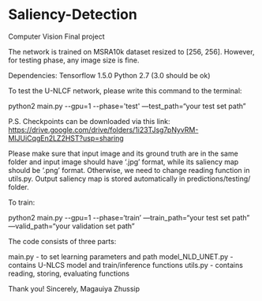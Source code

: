 # Saliency-Detection
Computer Vision Final project

The network is trained on MSRA10k dataset resized to [256, 256]. However, for testing phase, any image size is fine. 

Dependencies:
Tensorflow 1.5.0
Python 2.7 (3.0 should be ok)


To test the U-NLCF network, please write this command to the terminal:

python2 main.py --gpu=1 --phase='test' —test_path=“your test set path”

P.S. Checkpoints can be downloaded via this link: https://drive.google.com/drive/folders/1i23TJsg7pNyvRM-MlJUiCqgEn2LZ2HST?usp=sharing

Please make sure that input image and its ground truth are in the same folder and input image should have ‘.jpg’ format, while its saliency map should be ‘.png’ format. Otherwise, we need to change reading function in utils.py. Output saliency map is stored automatically in predictions/testing/ folder.

To train:

python2 main.py --gpu=1 --phase=‘train’ —train_path=“your test set path” —valid_path=“your validation set path” 


The code consists of three parts:

main.py 			 - to set learning parameters and path
model_NLD_UNET.py - contains U-NLCS model and train/inference functions
utils.py			 - contains reading, storing, evaluating functions 

Thank you! 
Sincerely,
Magauiya Zhussip
